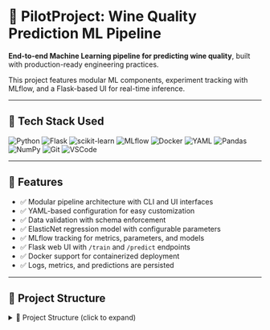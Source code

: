 # 🍷 PilotProject: Wine Quality Prediction ML Pipeline

**End-to-end Machine Learning pipeline for predicting wine quality**, built with production-ready engineering practices.

This project features modular ML components, experiment tracking with MLflow, and a Flask-based UI for real-time inference.

---

## 🧰 Tech Stack Used

![Python](https://img.shields.io/badge/Python-3.10-blue?logo=python&logoColor=white)
![Flask](https://img.shields.io/badge/Flask-Web_App-lightgrey?logo=flask)
![scikit-learn](https://img.shields.io/badge/Scikit--Learn-ML-orange?logo=scikit-learn)
![MLflow](https://img.shields.io/badge/MLflow-Tracking-blue?logo=mlflow)
![Docker](https://img.shields.io/badge/Docker-Containerization-2496ED?logo=docker&logoColor=white)
![YAML](https://img.shields.io/badge/YAML-Config-F4D03F?logo=yaml&logoColor=black)
![Pandas](https://img.shields.io/badge/Pandas-Data_Handling-150458?logo=pandas)
![NumPy](https://img.shields.io/badge/NumPy-Math-blueviolet?logo=numpy)
![Git](https://img.shields.io/badge/Git-Version_Control-F05032?logo=git&logoColor=white)
![VSCode](https://img.shields.io/badge/VS_Code-Editor-007ACC?logo=visual-studio-code)

---

## 🚀 Features

- ✅ Modular pipeline architecture with CLI and UI interfaces
- ✅ YAML-based configuration for easy customization
- ✅ Data validation with schema enforcement
- ✅ ElasticNet regression model with configurable parameters
- ✅ MLflow tracking for metrics, parameters, and models
- ✅ Flask web UI with `/train` and `/predict` endpoints
- ✅ Docker support for containerized deployment
- ✅ Logs, metrics, and predictions are persisted

---

## 📁 Project Structure

<details> <summary>📁 Project Structure (click to expand)</summary>
text
Copy
Edit
pilotproject/
├── app.py                  # Flask app with /train and /predict
├── main.py                 # Pipeline entry point
├── config/
│   └── config.yaml         # Path and pipeline configuration
├── params.yaml             # Model hyperparameters
├── schema.yaml             # Input data schema
├── src/
│   └── pilotproject/
│       ├── components/     # ML logic (ingestion, transform, train, etc.)
│       ├── pipeline/       # Orchestrators for each ML stage
│       ├── config/         # Configuration manager
│       ├── entity/         # Dataclass-based config entities
│       ├── utils/          # Helpers (YAML, JSON, file I/O)
│       └── constants/      # Constant paths to YAML files
├── templates/
│   ├── index.html          # Home page form
│   └── results.html        # Prediction output page
├── artifacts/              # All generated outputs (raw, processed, model)
├── mlruns/                 # MLflow experiment logs
├── logs/                   # Runtime logs (pipeline + Flask)
├── requirements.txt        # Python dependencies
├── Dockerfile              # Containerization instructions
└── setup.py                # Project packaging script
</details>
